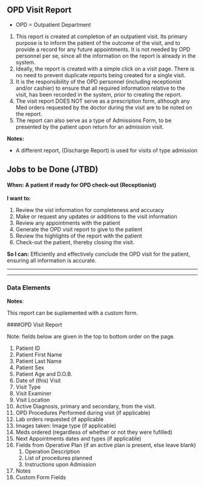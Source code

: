## OPD Visit Report

  
* OPD = Outpatient Department  


1. This report is created at completion of an outpatient visit.   Its primary purpose is to inform the patient of the outcome of the visit, and to provide a record for any future appointments.   It is not needed by OPD personnel per se, since all the information on the report is already in the system.
2. Ideally, the report is created with a simple click on a visit page.  There is no need to prevent duplicate reports being created for a single visit. 
3. It is the responsibility of the OPD personnel (including receptionist and/or cashier) to ensure that all required information relative to the visit, has been recorded in the system, prior to creating the report.
4. The visit report DOES NOT serve as a prescription form, although any Med orders requested by the doctor during the visit are to be noted on the report. 
5. The report can also serve as a type of Admissions Form, to be presented by the patient upon return for an admission visit. 


**Notes:** 
  
* A different report, (Discharge Report) is used for visits of type admission




## Jobs to be Done (JTBD)



#### When: A patient if ready for OPD check-out (Receptionist)

**I want to:**
 
1. Review the vist information for completeness and accuracy
2. Make or request any updates or additions to the visit information
3. Review any appointments with the patient
4. Generate the OPD visit report to give to the patient
5. Review the highlights of the report with the patient 
6. Check-out the patient, thereby closing the visit.


 
**So I can:** Efficiently and effectively conclude the OPD visit for the patient, ensuring all information is accurate.  


***




****************************************

### Data Elements

**Notes**: 

This report can be suplemented with a custom form.



####OPD Visit Report

Note: fields below are given in the top to bottom order on the page.

1. Patient ID
2. Patient First Name
3. Patient Last Name
4. Patient Sex
5. Patient Age and D.O.B.
4. Date of (this) Visit
5. Visit Type
6. Visit Examiner
6. Visit Location
5. Active Diagnosis, primary and secondary, from the visit. 
6. OPD Procedures Performed during visit (if applicable)
7. Lab orders requested (if applicable
8. Images taken: Image type (if applicable)
9. Meds ordered (regardless of whether or not they were fufilled)
10. Next Appointments dates and types (if applicable)
11. Fields from Operative Plan (if an active plan is present, else leave blank)
    1. Operation Description
    2. List of procedures planned
    3. Instructions upon Admission 
1. Notes
12. Custom Form Fields   





